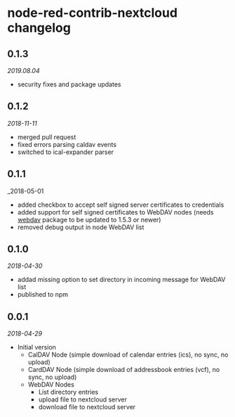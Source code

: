 # node-red-contrib-nextcloud changelog

## 0.1.3
_2019.08.04_
* security fixes and package updates

## 0.1.2
_2018-11-11_
* merged pull request
 * fixed errors parsing caldav events
 * switched to ical-expander parser

## 0.1.1
_2018-05-01
* added checkbox to accept self signed server certificates to credentials
* added support for self signed certificates to WebDAV nodes (needs [webdav](https://github.com/perry-mitchell/webdav-client) package to be updated to 1.5.3 or newer)
* removed debug output in node WebDAV list

## 0.1.0
_2018-04-30_
* addad missing option to set directory in incoming message for WebDAV list
* published to npm

## 0.0.1
_2018-04-29_

* Initial version
  * CalDAV Node (simple download of calendar entries (ics), no sync, no upload)
  * CardDAV Node (simple download of addressbook entries (vcf), no sync, no upload)
  * WebDAV Nodes
    * List directory entries
    * upload file to nextcloud server
    * download file to nextcloud server

